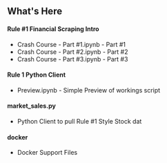 ## What's Here
#### Rule #1 Financial Scraping Intro
- Crash Course - Part #1.ipynb - Part #1
- Crash Course - Part #2.ipynb - Part #2
- Crash Course - Part #3.ipynb - Part #3
#### Rule 1 Python Client 
- Preview.ipynb - Simple Preview of workings script
#### market_sales.py 
- Python Client to pull Rule #1 Style Stock dat
#### docker
- Docker Support Files 

